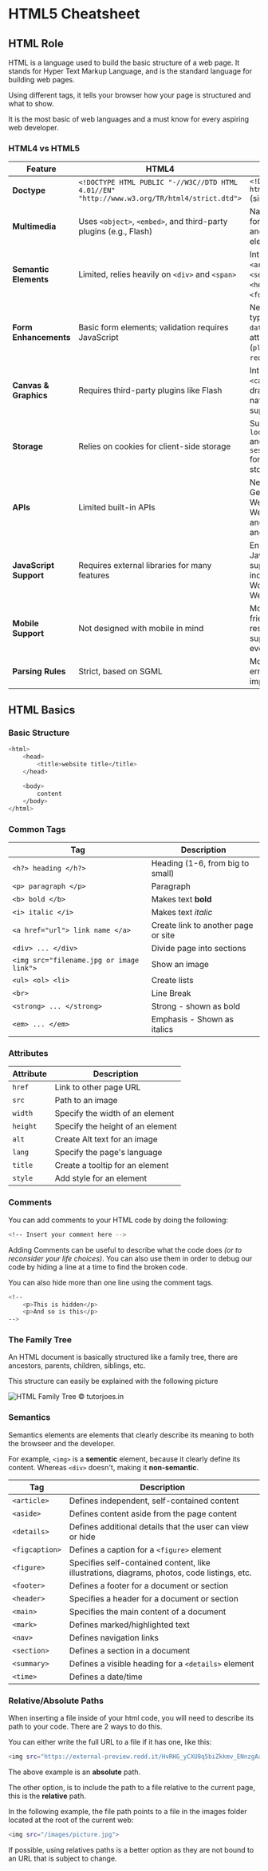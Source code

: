 # HTML5 Cheatsheet

## HTML Role

HTML is a language used to build the basic structure of a web page. It stands for Hyper Text Markup Language, and is the standard language for building web pages.

Using different tags, it tells your browser how your page is structured and what to show.

It is the most basic of web languages and a must know for every aspiring web developer.

### HTML4 vs HTML5

| Feature            | HTML4                                          | HTML5                                          |
|--------------------|----------------------------------------------|----------------------------------------------|
| **Doctype**       | `<!DOCTYPE HTML PUBLIC "-//W3C//DTD HTML 4.01//EN" "http://www.w3.org/TR/html4/strict.dtd">` | `<!DOCTYPE html>` (simplified) |
| **Multimedia**    | Uses `<object>`, `<embed>`, and third-party plugins (e.g., Flash) | Native support for `<audio>` and `<video>` elements |
| **Semantic Elements** | Limited, relies heavily on `<div>` and `<span>` | Introduces `<article>`, `<section>`, `<header>`, `<footer>`, etc. |
| **Form Enhancements** | Basic form elements; validation requires JavaScript | New input types (`email`, `date`, `number`), attributes (`placeholder`, `required`) |
| **Canvas & Graphics** | Requires third-party plugins like Flash | Introduces `<canvas>` for drawing and native SVG support |
| **Storage**       | Relies on cookies for client-side storage | Supports `localStorage` and `sessionStorage` for persistent storage |
| **APIs**         | Limited built-in APIs | New APIs like Geolocation, WebSockets, Web Storage, and Drag-and-Drop |
| **JavaScript Support** | Requires external libraries for many features | Enhanced JavaScript API support, including Web Workers and WebRTC |
| **Mobile Support** | Not designed with mobile in mind | Mobile-friendly, responsive, supports touch events |
| **Parsing Rules** | Strict, based on SGML | More flexible, error-handling improved |

## HTML Basics

### Basic Structure

```zsh
<html>
    <head>
        <title>website title</title>
    </head>
        
    <body>
        content
    </body>
</html>
```

### Common Tags

| Tag | Description |
| --- | --- |
| `<h?> heading </h?>`| Heading (1-6, from big to small) |
| `<p> paragraph </p>` | Paragraph |
| `<b> bold </b>` | Makes text **bold** |
| `<i> italic </i>` | Makes text *italic* |
| `<a href="url"> link name </a>` | Create link to another page or site |
| `<div> ... </div>` | Divide page into sections |
| `<img src="filename.jpg or image link">` | Show an image |
| `<ul> <ol> <li>` | Create lists |
| `<br>` | Line Break |
| `<strong> ... </strong>` | Strong - shown as bold |
| `<em> ... </em>` | Emphasis - Shown as italics |

### Attributes

| Attribute | Description |
| --- | --- |
| `href` | Link to other page URL |
| `src` | Path to an image |
| `width` | Specify the width of an element |
| `height` | Specify the height of an element |
| `alt` | Create Alt text for an image |
| `lang` | Specify the page's language |
| `title` | Create a tooltip for an element |
| `style` | Add style for an element |

### Comments

You can add comments to your HTML code by doing the following:

```zsh
<!-- Insert your comment here -->
```

Adding Comments can be useful to describe what the code does *(or to reconsider your life choices)*.
You can also use them in order to debug our code by hiding a line at a time to find the broken code.

You can also hide more than one line using the comment tags.

```zsh
<!-- 
    <p>This is hidden</p>
    <p>And so is this</p>
-->
```

### The Family Tree

An HTML document is basically structured like a family tree, there are ancestors, parents, children, siblings, etc.

This structure can easily be explained with the following picture

![HTML Family Tree](https://www.tutorjoes.in/js_program/family_tree.jpg)
&copy; tutorjoes.in

### Semantics

Semantics elements are elements that clearly describe its meaning to both the browseer and the developer.

For example, `<img>` is a **sementic** element, because it clearly define its content.
Whereas `<div>` doesn't, making it **non-semantic**.

| Tag         | Description |
|------------|------------|
| `<article>`  | Defines independent, self-contained content |
| `<aside>`    | Defines content aside from the page content |
| `<details>`  | Defines additional details that the user can view or hide |
| `<figcaption>` | Defines a caption for a `<figure>` element |
| `<figure>`   | Specifies self-contained content, like illustrations, diagrams, photos, code listings, etc. |
| `<footer>`   | Defines a footer for a document or section |
| `<header>`   | Specifies a header for a document or section |
| `<main>`     | Specifies the main content of a document |
| `<mark>`     | Defines marked/highlighted text |
| `<nav>`      | Defines navigation links |
| `<section>`  | Defines a section in a document |
| `<summary>`  | Defines a visible heading for a `<details>` element |
| `<time>`     | Defines a date/time |

### Relative/Absolute Paths

When inserting a file inside of your html code, you will need to describe its path to your code. There are 2 ways to do this.

You can either write the full URL to a file if it has one, like this:

```zsh
<img src="https://external-preview.redd.it/HvRHG_yCXU8q5biZkkmv_ENnzgAaI-SH5NDYasF2yYo.png?width=640&crop=smart&format=pjpg&auto=webp&s=c0c7ced8f7f7cc400a66ce967baf2a9068ccb1bc">
```

The above example is an **absolute** path.

The other option, is to include the path to a file relative to the current page, this is the **relative** path.

In the following example, the file path points to a file in the images folder located at the root of the current web:

```zsh
<img src="/images/picture.jpg">
```

If possible, using relatives paths is a better option as they are not bound to an URL that is subject to change.
